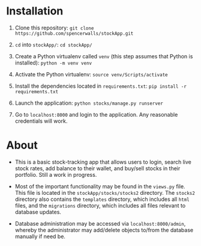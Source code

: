 # Installation

1. Clone this repository: `git clone https://github.com/spencerwalls/stockApp.git`

2. `cd` into `stockApp/`: `cd stockApp/`

3. Create a Python virtualenv called `venv` (this step assumes that Python is installed): `python -m venv venv` 

4. Activate the Python virtualenv: `source venv/Scripts/activate`

5. Install the dependencies located in `requirements.txt`: `pip install -r requirements.txt`

6. Launch the application: `python stocks/manage.py runserver`

7. Go to `localhost:8000` and login to the application. Any reasonable credentials will work. 

# About

- This is a basic stock-tracking app that allows users to login, search live stock rates,
add balance to their wallet, and buy/sell stocks in their portfolio. Still a work in progress. 

- Most of the important functionality may be found in the `views.py` file. This file is located in the `stockApp/stocks/stocks2` directory. The `stocks2` directory also contains the `templates` directory, which includes all
`html` files, and the `migrations` directory, which includes all files relevant to database updates.

- Database administration may be accessed via `localhost:8000/admin`, whereby the administrator may add/delete objects to/from the database manually if need be. 
